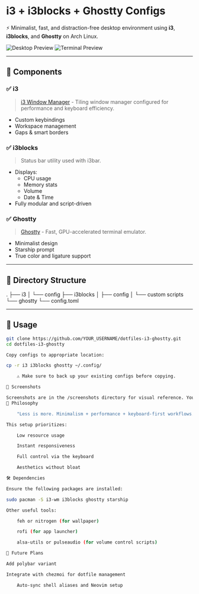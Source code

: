 # i3 + i3blocks + Ghostty Configs

⚡ Minimalist, fast, and distraction-free desktop environment using **i3**, **i3blocks**, and **Ghostty** on Arch Linux.

![Desktop Preview](./screenshots/96a6cd07-d50e-4dac-b231-19b1d544391a.png)
![Terminal Preview](./screenshots/5c3285fa-dd86-4092-b0be-42d520188f36.png)

---

## 🧩 Components

### ✅ i3
> [i3 Window Manager](https://i3wm.org/) - Tiling window manager configured for performance and keyboard efficiency.

- Custom keybindings
- Workspace management
- Gaps & smart borders

### ✅ i3blocks
> Status bar utility used with i3bar.

- Displays:
  - CPU usage
  - Memory stats
  - Volume
  - Date & Time
- Fully modular and script-driven

### ✅ Ghostty
> [Ghostty](https://github.com/mitchellh/ghostty) - Fast, GPU-accelerated terminal emulator.

- Minimalist design
- Starship prompt
- True color and ligature support

---

## 📁 Directory Structure

.
├── i3
│ └── config
├── i3blocks
│ ├── config
│ └── custom scripts
└── ghostty
└── config.toml


---

## 🚀 Usage

```bash
git clone https://github.com/YOUR_USERNAME/dotfiles-i3-ghostty.git
cd dotfiles-i3-ghostty

Copy configs to appropriate location:

cp -r i3 i3blocks ghostty ~/.config/

    ⚠️ Make sure to back up your existing configs before copying.

📸 Screenshots

Screenshots are in the /screenshots directory for visual reference. You can update them as your rice evolves.
🧠 Philosophy

    "Less is more. Minimalism + performance + keyboard-first workflows."

This setup prioritizes:

    Low resource usage

    Instant responsiveness

    Full control via the keyboard

    Aesthetics without bloat

🛠 Dependencies

Ensure the following packages are installed:

sudo pacman -S i3-wm i3blocks ghostty starship

Other useful tools:

    feh or nitrogen (for wallpaper)

    rofi (for app launcher)

    alsa-utils or pulseaudio (for volume control scripts)

📌 Future Plans

Add polybar variant

Integrate with chezmoi for dotfile management

    Auto-sync shell aliases and Neovim setup

